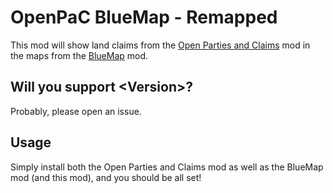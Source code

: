 # OpenPaC BlueMap - Remapped

This mod will show land claims from the [Open Parties and Claims](https://modrinth.com/mod/open-parties-and-claims) mod in the maps from the [BlueMap](https://modrinth.com/mod/bluemap) mod.

## Will you support \<Version\>?

Probably, please open an issue.

## Usage

Simply install both the Open Parties and Claims mod as well as the BlueMap mod (and this mod), and you should be all set!

